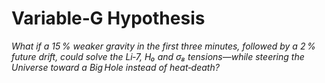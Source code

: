 # Variable‑G Hypothesis

*What if a 15 % weaker gravity in the first three minutes, followed by a 2 % future drift, could solve the Li‑7, H₀ and σ₈ tensions—while steering the Universe toward a Big Hole instead of heat‑death?*